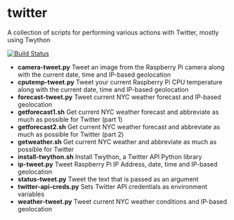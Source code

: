 twitter
=======

A collection of scripts for performing various actions with Twitter, mostly using Twython

[![Build Status](https://travis-ci.org/swoodford/twitter.svg?branch=master)](https://travis-ci.org/swoodford/twitter)

- **camera-tweet.py** Tweet an image from the Raspberry Pi camera along with the current date, time and IP-based geolocation
- **cputemp-tweet.py** Tweet your current Raspberry Pi CPU temperature along with the current date, time and IP-based geolocation
- **forecast-tweet.py** Tweet current NYC weather forecast and IP-based geolocation
- **getforecast1.sh** Get current NYC weather forecast and abbreviate as much as possible for Twitter (part 1)
- **getforecast2.sh** Get current NYC weather forecast and abbreviate as much as possible for Twitter (part 2)
- **getweather.sh** Get current NYC weather and abbreviate as much as possible for Twitter
- **install-twython.sh** Install Twython, a Twitter API Python library
- **ip-tweet.py** Tweet Raspberry Pi IP Address, date, time and IP-based geolocation
- **status-tweet.py** Tweet the text that is passed as an argument
- **twitter-api-creds.py** Sets Twitter API credentials as environment variables
- **weather-tweet.py** Tweet current NYC weather conditions and IP-based geolocation
